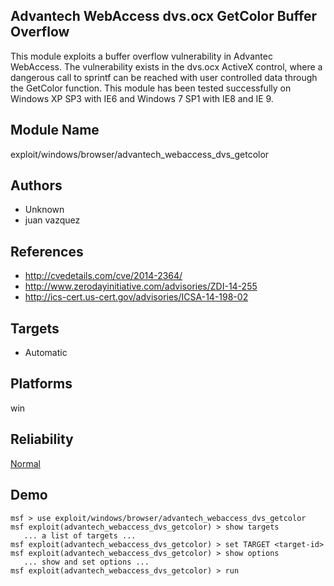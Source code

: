 ## Advantech WebAccess dvs.ocx GetColor Buffer Overflow

This module exploits a buffer overflow vulnerability in 
Advantec WebAccess. The vulnerability exists in the dvs.ocx 
ActiveX control, where a dangerous call to sprintf can be 
reached with user controlled data through the GetColor 
function. This module has been tested successfully on 
Windows XP SP3 with IE6 and Windows 7 SP1 with IE8 and IE 9.


## Module Name
exploit/windows/browser/advantech_webaccess_dvs_getcolor

## Authors
* Unknown
* juan vazquez


## References
* http://cvedetails.com/cve/2014-2364/
* http://www.zerodayinitiative.com/advisories/ZDI-14-255
* http://ics-cert.us-cert.gov/advisories/ICSA-14-198-02



## Targets
* Automatic


## Platforms
win

## Reliability
[Normal](https://github.com/rapid7/metasploit-framework/wiki/Exploit-Ranking)

## Demo

```
msf > use exploit/windows/browser/advantech_webaccess_dvs_getcolor
msf exploit(advantech_webaccess_dvs_getcolor) > show targets
   ... a list of targets ...
msf exploit(advantech_webaccess_dvs_getcolor) > set TARGET <target-id>
msf exploit(advantech_webaccess_dvs_getcolor) > show options
   ... show and set options ...
msf exploit(advantech_webaccess_dvs_getcolor) > run
```
    
    